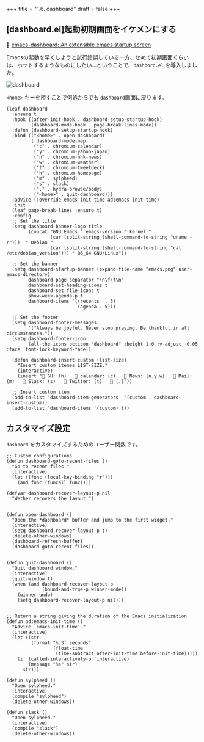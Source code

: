 +++
title = "1.6. dashboard"
draft = false
+++

## [dashboard.el]起動初期画面をイケメンにする
🔗 [emacs-dashboard: An extensible emacs startup screen](https://github.com/emacs-dashboard/emacs-dashboard) 

Emacsの起動を早くしようと試行錯誤している一方、せめて初期画面くらいは、ホットするようなものにしたい…ということで、`dashbord.el` を導入しました。


![dashboard](https://camo.githubusercontent.com/de931cfbad673c47366b2a3cd8d0aa7eede1ae13899512c0d51ba731866d5c40/68747470733a2f2f6c6976652e737461746963666c69636b722e636f6d2f36353533352f35313633313934363035335f623964383438613335375f622e6a7067) 

`<home>` キーを押すことで何処からでも `dashboard`画面に戻ります。

```elisp
(leaf dashboard
  :ensure t
  :hook ((after-init-hook . dashboard-setup-startup-hook)
		 (dashboard-mode-hook . page-break-lines-mode))
  :defun (dashboard-setup-startup-hook)
  :bind (("<home>" . open-dashboard)
		 (:dashboard-mode-map
		  ("c" . chromium-calendar)
		  ("y" . chromium-yahoo-japan)
		  ("n" . chromium-nhk-news)
		  ("w" . chromium-weather)
		  ("t" . chromium-tweetdeck)
		  ("h" . chromium-homepage)
		  ("m" . sylpheed)
		  ("s" . slack)
		  ("." . hydra-browse/body)
		  ("<home>" . quit-dashboard)))
  :advice (:override emacs-init-time ad:emacs-init-time)
  :init
  (leaf page-break-lines :ensure t)
  :config
  ;; Set the title
  (setq dashboard-banner-logo-title
		(concat "GNU Emacs " emacs-version " kernel "
				(car (split-string (shell-command-to-string "uname -r")))  " Debian "
				(car (split-string (shell-command-to-string "cat /etc/debian_version"))) " 86_64 GNU/Linux"))

  ;; Set the banner
  (setq dashboard-startup-banner (expand-file-name "emacs.png" user-emacs-directory)
		dashboard-page-separator "\n\f\f\n"
		dashboard-set-heading-icons t
		dashboard-set-file-icons t
		show-week-agenda-p t
		dashboard-items '((recents  . 5)
						  (agenda . 5)))

  ;; Set the footer
  (setq dashboard-footer-messages
		'("Always be joyful. Never stop praying. Be thankful in all circumstances."))
  (setq dashboard-footer-icon
		(all-the-icons-octicon "dashboard" :height 1.0 :v-adjust -0.05 :face 'font-lock-keyword-face))

  (defun dashboard-insert-custom (list-size)
	"Insert custom itemes LIST-SIZE."
	(interactive)
	(insert " GH: (h)    calendar: (c)    News: (n.y.w)    Mail: (m)    Slack: (s)    Twitter: (t)    (.)"))

  ;; Insert custom item
  (add-to-list 'dashboard-item-generators  '(custom . dashboard-insert-custom))
  (add-to-list 'dashboard-items '(custom) t))
```

## カスタマイズ設定
`dashbord` をカスタマイズするためのユーザー関数です。

```elisp
;; Custom configurations
(defun dashboard-goto-recent-files ()
  "Go to recent files."
  (interactive)
  (let ((func (local-key-binding "r")))
    (and func (funcall func))))

(defvar dashboard-recover-layout-p nil
  "Wether recovers the layout.")


(defun open-dashboard ()
  "Open the *dashboard* buffer and jump to the first widget."
  (interactive)
  (setq dashboard-recover-layout-p t)
  (delete-other-windows)
  (dashboard-refresh-buffer)
  (dashboard-goto-recent-files))


(defun quit-dashboard ()
  "Quit dashboard window."
  (interactive)
  (quit-window t)
  (when (and dashboard-recover-layout-p
			 (bound-and-true-p winner-mode))
    (winner-undo)
    (setq dashboard-recover-layout-p nil)))


;; Return a string giving the duration of the Emacs initialization
(defun ad:emacs-init-time ()
  "Advice `emacs-init-time'."
  (interactive)
  (let ((str
		 (format "%.3f seconds"
				 (float-time
				  (time-subtract after-init-time before-init-time)))))
	(if (called-interactively-p 'interactive)
		(message "%s" str)
	  str)))

(defun sylpheed ()
  "Open sylpheed."
  (interactive)
  (compile "sylpheed")
  (delete-other-windows))

(defun slack ()
  "Open sylpheed."
  (interactive)
  (compile "slack")
  (delete-other-windows))
```
